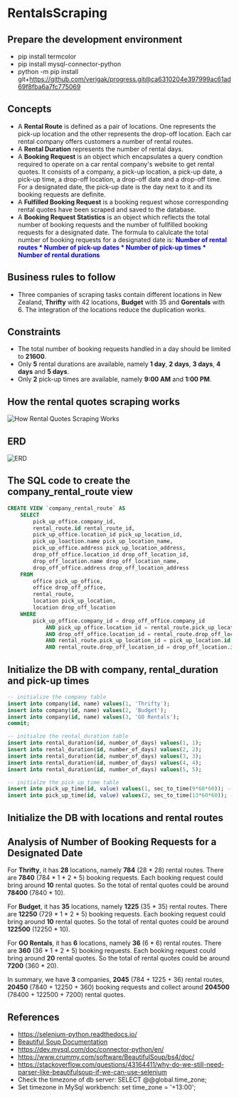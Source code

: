 # RentalsScraping

## Prepare the development environment

-   pip install termcolor
-   pip install mysql-connector-python
-   python -m pip install git+https://github.com/verigak/progress.git@ca6310204e397999ac61ad69f8fba6a7fc775069

## Concepts

-   A **Rental Route** is defined as a pair of locations. One represents the pick-up location and the other represents the drop-off location. Each car rental company offers customers a number of rental routes. 
-   A **Rental Duration** represents the number of rental days.
-   A **Booking Request** is an object which encapsulates a query condtion required to operate on a car rental company's website to get rental quotes. It consists of a company, a pick-up location, a pick-up date, a pick-up time, a drop-off location, a drop-off date and a drop-off time. For a designated date, the pick-up date is the day next to it and its booking requests are definite.
-   A **Fulfilled Booking Request** is a booking request whose corresponding rental quotes have been scraped and saved to the database.
-   A **Booking Request Statistics** is an object which reflects the total number of booking requests and the number of fullfilled booking requests for a designated date. The formula to calulcate the total number of booking requests for a designated date is: **<font color="blue">Number of rental routes \* Number of pick-up dates \* Number of pick-up times \* Number of rental durations</font>**

## Business rules to follow

-   Three companies of scraping tasks contain different locations in New Zealand, **Thrifty** with 42 locations, **Budget** with 35 and **Gorentals** with 6.
    The integration of the locations reduce the duplication works.

## Constraints

-   The total number of booking requests handled in a day should be limited to **21600**.
-   Only **5** rental durations are available, namely **1 day**, **2 days**, **3 days**, **4 days** and **5 days**.
-   Only **2** pick-up times are available, namely **9:00 AM** and **1:00 PM**.

## How the rental quotes scraping works

![How Rental Quotes Scraping Works](./doc/how_rqs_works.png?raw=true)

## ERD

![ERD](./doc/mysql/model/ERD.png?raw=true)

## The SQL code to create the **company_rental_route** view

```sql
CREATE VIEW `company_rental_route` AS
    SELECT
        pick_up_office.company_id,
        rental_route.id rental_route_id,
        pick_up_office.location_id pick_up_location_id,
        pick_up_loaction.name pick_up_location_name,
        pick_up_office.address pick_up_location_address,
        drop_off_office.location_id drop_off_location_id,
        drop_off_location.name drop_off_location_name,
        drop_off_office.address drop_off_location_address
    FROM
        office pick_up_office,
        office drop_off_office,
        rental_route,
        location pick_up_location,
        location drop_off_location
    WHERE
        pick_up_office.company_id = drop_off_office.company_id
            AND pick_up_office.location_id = rental_route.pick_up_location_id
            AND drop_off_office.location_id = rental_route.drop_off_location_id
            AND rental_route.pick_up_location_id = pick_up_location.id
            AND rental_route.drop_off_location_id = drop_off_location.id
```

## Initialize the DB with company, rental_duration and pick-up times

```sql
-- initialize the company table
insert into company(id, name) values(1, 'Thrifty');
insert into company(id, name) values(2, 'Budget');
insert into company(id, name) values(3, 'GO Rentals');
commit;

-- initialze the rental_duration table
insert into rental_duration(id, number_of_days) values(1, 1);
insert into rental_duration(id, number_of_days) values(2, 2);
insert into rental_duration(id, number_of_days) values(3, 3);
insert into rental_duration(id, number_of_days) values(4, 4);
insert into rental_duration(id, number_of_days) values(5, 5);

-- initialze the pick_up_time table
insert into pick_up_time(id, value) values(1, sec_to_time(9*60*60)); -- 09:00 AM
insert into pick_up_time(id, value) values(2, sec_to_time(13*60*60)); -- 01:00 PM
```

## Initialize the DB with locations and rental routes

## Analysis of Number of Booking Requests for a Designated Date

For **Thrifty**, it has **28** locations, namely **784** (28 \* 28) rental routes. There are **7840** (784 \* 1 \* 2 \* 5) booking requests. Each booking request could bring around **10** rental quotes. So the total of rental quotes could be around **78400** (7840 \* 10).

For **Budget**, it has **35** locations, namely **1225** (35 \* 35) rental routes. There are **12250** (729 \* 1 \* 2 \* 5) booking requests. Each booking request could bring around **10** rental quotes. So the total of rental quotes could be around **122500** (12250 \* 10).

For **GO Rentals**, it has **6** locations, namely **36** (6 \* 6) rental routes. There are **360** (36 \* 1 \* 2 \* 5) booking requests. Each booking request could bring around **20** rental quotes. So the total of rental quotes could be around **7200** (360 \* 20).

In summary, we have **3** companies, **2045** (784 + 1225 + 36) rental routes, **20450** (7840 + 12250 + 360) booking requests and collect around **204500** (78400 + 122500 + 7200) rental quotes.

## References

-   https://selenium-python.readthedocs.io/
-   [Beautiful Soup Documentation](https://www.crummy.com/software/BeautifulSoup/bs4/doc/)
-   https://dev.mysql.com/doc/connector-python/en/
-   https://www.crummy.com/software/BeautifulSoup/bs4/doc/
-   https://stackoverflow.com/questions/43164411/why-do-we-still-need-parser-like-beautifulsoup-if-we-can-use-selenium
-   Check the timezone of db server: SELECT @@global.time_zone;
-   Set timezone in MySql workbench: set time_zone = '+13:00';
